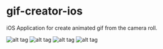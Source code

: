 gif-creator-ios
===============

iOS Application for create animated gif from the camera roll.


![alt tag](https://raw.githubusercontent.com/remirobert/gif-creator-ios/master/gif-creator/Resources/gifcreat1.jpg)
![alt tag](https://raw.githubusercontent.com/remirobert/gif-creator-ios/master/gif-creator/Resources/gifcreat2.jpg)
![alt tag](https://raw.githubusercontent.com/remirobert/gif-creator-ios/master/gif-creator/Resources/gifcreat3.jpg)
![alt tag](https://raw.githubusercontent.com/remirobert/gif-creator-ios/master/gif-creator/Resources/gifcreat4.jpg)
